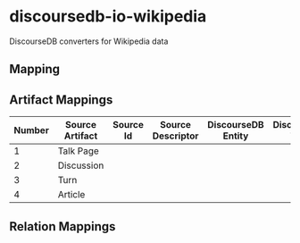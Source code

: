 # discoursedb-io-wikipedia
DiscourseDB converters for Wikipedia data

## Mapping

## Artifact Mappings
| Number | Source Artifact  | Source Id | Source Descriptor | DiscourseDB Entity | DiscourseDB Type |
| ------------- | ------------- | ------------- | ------------- | ------------- | ------------- |
| 1  | Talk Page |  |  |  |  |  
| 2  | Discussion |  |  |  |  | 
| 3  | Turn |  |  |  |  |  
| 4  | Article |  |  |  |  |  

## Relation Mappings